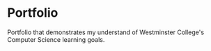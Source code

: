 # Portfolio
Portfolio that demonstrates my understand of Westminster College's Computer Science learning goals.
